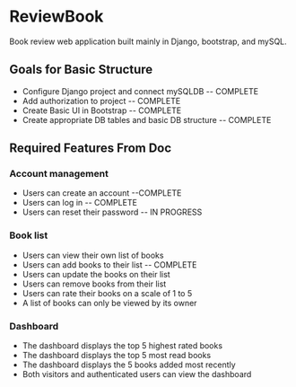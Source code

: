 # ReviewBook
Book review web application built mainly in Django, bootstrap, and mySQL.

## Goals for Basic Structure
  * Configure Django project and connect mySQLDB -- COMPLETE
  * Add authorization to project -- COMPLETE
  * Create Basic UI in Bootstrap -- COMPLETE
  * Create appropriate DB tables and basic DB structure -- COMPLETE

## Required Features From Doc
### Account management
  * Users can create an account --COMPLETE
  * Users can log in -- COMPLETE
  * Users can reset their password -- IN PROGRESS
### Book list
  * Users can view their own list of books
  * Users can add books to their list -- COMPLETE
  * Users can update the books on their list
  * Users can remove books from their list
  * Users can rate their books on a scale of 1 to 5
  * A list of books can only be viewed by its owner
### Dashboard
  * The dashboard displays the top 5 highest rated books
  * The dashboard displays the top 5 most read books
  * The dashboard displays the 5 books added most recently
  * Both visitors and authenticated users can view the dashboard

